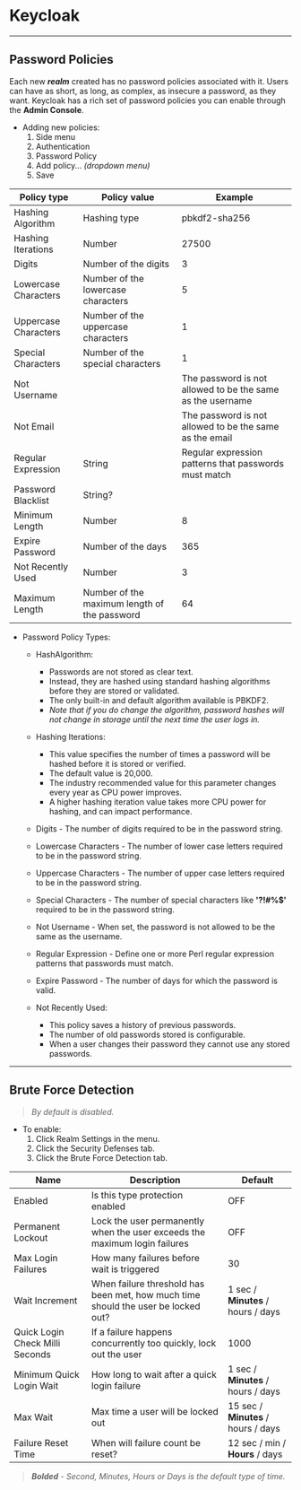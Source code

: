 # Keycloak 

---

## Password Policies

Each new ***realm*** created has no password policies associated with it. 
Users can have as short, as long, as complex, as insecure a password, as they want. 
Keycloak has a rich set of password policies you can enable through the **Admin Console**.

* Adding new policies:
  1. Side menu 
  2. Authentication
  3. Password Policy 
  4. Add policy... *(dropdown menu)* 
  5. Save

| Policy type | Policy value | Example |   
| ----------- | ------------ | ------- |
| Hashing Algorithm | Hashing type | pbkdf2-sha256 |
| Hashing Iterations | Number | 27500 |
| Digits  | Number of the digits | 3 |
| Lowercase Characters | Number of the lowercase characters | 5 |
| Uppercase Characters | Number of the uppercase characters | 1 |
| Special Characters | Number of the special characters | 1 |
| Not Username | | The password is not allowed to be the same as the username |
| Not Email | | The password is not allowed to be the same as the email |
| Regular Expression | String | Regular expression patterns that passwords must match
| Password Blacklist | String? | |
| Minimum Length | Number | 8 |
| Expire Password | Number of the days | 365 |
| Not Recently Used | Number | 3 |
| Maximum Length | Number of the maximum length of the password | 64 |

* Password Policy Types:
    * HashAlgorithm:
        * Passwords are not stored as clear text.
        * Instead, they are hashed using standard hashing algorithms before they are stored or validated. 
        * The only built-in and default algorithm available is PBKDF2.
        * *Note that if you do change the algorithm, password hashes will not change in storage until the next time the user logs in.*

    * Hashing Iterations:
        * This value specifies the number of times a password will be hashed before it is stored or verified.
        * The default value is 20,000. 
        * The industry recommended value for this parameter changes every year as CPU power improves.
        * A higher hashing iteration value takes more CPU power for hashing, and can impact performance.   
    
    * Digits - The number of digits required to be in the password string.
    
    * Lowercase Characters - The number of lower case letters required to be in the password string.
    
    * Uppercase Characters - The number of upper case letters required to be in the password string.
    
    * Special Characters - The number of special characters like **'?!#%$'** required to be in the password string.
    
    * Not Username - When set, the password is not allowed to be the same as the username.
    
    * Regular Expression - Define one or more Perl regular expression patterns that passwords must match.
    
    * Expire Password - The number of days for which the password is valid.
    
    * Not Recently Used:
        * This policy saves a history of previous passwords.
        * The number of old passwords stored is configurable.
        * When a user changes their password they cannot use any stored passwords.

---

## Brute Force Detection
> *By default is disabled.*

* To enable:
  1. Click Realm Settings in the menu.
  2. Click the Security Defenses tab.
  3. Click the Brute Force Detection tab.


| Name | Description | Default |   
| ----------- | ------------ | ------- |
| Enabled | Is this type protection enabled | OFF |
| Permanent Lockout | Lock the user permanently when the user exceeds the maximum login failures | OFF |
| Max Login Failures  | How many failures before wait is triggered | 30 |
| Wait Increment | When failure threshold has been met, how much time should the user be locked out? | 1 sec / **Minutes** / hours / days | 
| Quick Login Check Milli Seconds | If a failure happens concurrently too quickly, lock out the user | 1000 |
| Minimum Quick Login Wait | How long to wait after a quick login failure | 1 sec / **Minutes** / hours / days |
| Max Wait | Max time a user will be locked out | 15 sec / **Minutes** / hours / days |
| Failure Reset Time | When will failure count be reset? | 12 sec / min / **Hours** / days |

> ***Bolded** - Second, Minutes, Hours or Days is the default type of time.* 